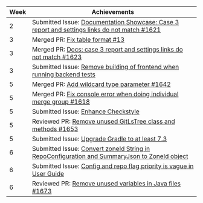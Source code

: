 | Week | Achievements                                                                                                                                      |
|------|---------------------------------------------------------------------------------------------------------------------------------------------------|
| 2    | Submitted Issue: [Documentation Showcase: Case 3 report and settings links do not match #1621](https://github.com/reposense/RepoSense/issues/1621) |
| 3 | Merged PR: [Fix table format #13](https://github.com/nus-cs3281/2022/pull/13)                                                                     |
| 3 | Merged PR: [Docs: case 3 report and settings links do not match #1623](https://github.com/reposense/RepoSense/pull/1623)                          |
| 3 | Submitted Issue: [Remove building of frontend when running backend tests](https://github.com/reposense/RepoSense/issues/1630)                     |
| 5 | Merged PR: [Add wildcard type parameter #1642](https://github.com/reposense/RepoSense/pull/1642)                                                  |
| 5 | Merged PR: [Fix console error when doing individual merge group #1618](https://github.com/reposense/RepoSense/pull/1618)                          |
| 5 | Submitted Issue: [Enhance Checkstyle](https://github.com/reposense/RepoSense/issues/1651)                                                         |
| 5 | Reviewed PR: [Remove unused GitLsTree class and methods #1653](https://github.com/reposense/RepoSense/pull/1653)                                  |
| 5 | Submitted Issue: [Upgrade Gradle to at least 7.3](https://github.com/reposense/RepoSense/issues/1661)                                             |
| 6 | Submitted Issue: [Convert zoneId String in RepoConfiguration and SummaryJson to ZoneId object](https://github.com/reposense/RepoSense/issues/1674) |
| 6 | Submitted Issue: [Config and repo flag priority is vague in User Guide](https://github.com/reposense/RepoSense/issues/1676) |
| 6 | Reviewed PR: [Remove unused variables in Java files #1673](https://github.com/reposense/RepoSense/pull/1673) |
